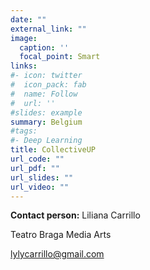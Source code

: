 ```yaml
---
date: ""
external_link: ""
image:
  caption: ''
  focal_point: Smart
links:
#- icon: twitter
#  icon_pack: fab
#  name: Follow
#  url: ''
#slides: example
summary: Belgium
#tags:
#- Deep Learning
title: CollectiveUP
url_code: ""
url_pdf: ""
url_slides: ""
url_video: ""
---
```


**Contact person:**
Liliana Carrillo

Teatro Braga Media Arts

lylycarrillo@gmail.com 
